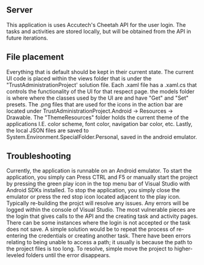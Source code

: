 ## **Server**
This application is uses Accutech's Cheetah API for the user login.
The tasks and activities are stored locally, but will be obtained from the API in future iterations. 

## **File placement**
Everything that is default should be kept in their current state. The current UI code is placed within the views folder that is under the  "TrustAdministrationProject' solution file. Each .xaml file has a .xaml.cs that controls the functionality of the UI for that respect page. the models folder is where where the classes used by the UI are and have "Get" and "Set" presets. The .png files that are used for the icons in the action bar are located under TrustAdministrationProject.Android -> Resources -> Drawable. The "ThemeResources" folder holds the current theme of the applications I.E. color scheme, font color, navigation bar color, etc. Lastly, the local JSON files are saved to System.Environment.SpecialFolder.Personal, saved in the android emulator.

## **Troubleshooting**
Currently, the application is runnable on an Android emulator.
To start the application, you simply can Press CTRL and F5 or manually start the project by pressing the green play icon in the top menu bar of Visual Studio with Android SDKs installed.
To stop the application, you simply close the emulator or press the red stop icon located adjacent to the play icon. 
Typically re-building the projct will resolve any issues.
Any errors will be logged within the console of Visual Studio. 
The most vulnerable pieces are the login that gives calls to the API and the creating task and activity pages. 
There can be some instances where the login is not accepted or the task does not save. A simple solution would be to repeat the process of re-entering the credentials or creating another task.
There have been errors relating to being unable to access a path; it usually is because the path to the project files is too long. To resolve, simple move the project to higher-leveled folders until the error disappears.
